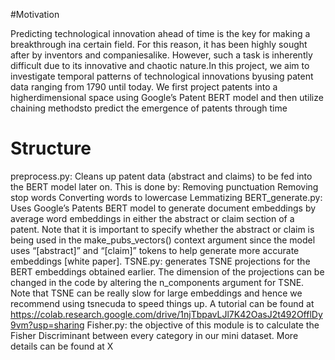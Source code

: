 #Motivation

Predicting technological innovation ahead of time is the key for making a breakthrough ina certain field.
For this reason, it has been highly sought after by inventors and companiesalike.
However, such a task is inherently difficult due to its innovative and chaotic nature.In  this  project,  we  aim  to  investigate  temporal  patterns  of 
technological  innovations  byusing patent data ranging from 1790 until today.  We first project patents into a higherdimensional space using Google’s Patent
BERT model and then utilize chaining methodsto predict the emergence of patents through time 

# Structure

preprocess.py: Cleans up patent data (abstract and claims) to be fed into the BERT model later on. This is done by:
Removing punctuation
Removing stop words
Converting words to lowercase
Lemmatizing
BERT_generate.py: Uses Google’s Patents BERT model to generate document embeddings by average word embeddings in either the abstract or claim section of a patent. Note that it is important to specify whether the abstract or claim is being used in the make_pubs_vectors() context argument since the model uses “[abstract]” and “[claim]” tokens to help generate more accurate embeddings [white paper].
TSNE.py: generates TSNE projections for the BERT embeddings obtained earlier. The dimension of the projections can be changed in the code by altering the n_components argument for TSNE. Note that TSNE can be really slow for large embeddings and hence we recommend using tsnecuda to speed things up. A tutorial can be found at https://colab.research.google.com/drive/1njTbpavLJl7K42OasJ2t492OfflDy9vm?usp=sharing
Fisher.py: the objective of this module is to calculate the Fisher Discriminant between every category in our mini dataset. More details can be found at X
